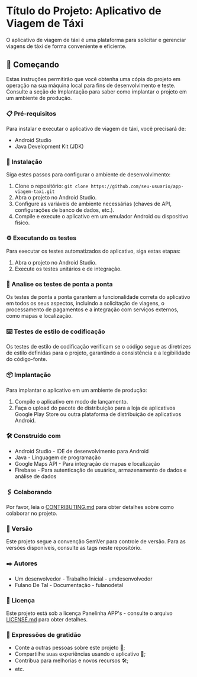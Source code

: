 
# Título do Projeto: Aplicativo de Viagem de Táxi

O aplicativo de viagem de táxi é uma plataforma para solicitar e gerenciar viagens de táxi de forma conveniente e eficiente.

## 🚀 Começando

Estas instruções permitirão que você obtenha uma cópia do projeto em operação na sua máquina local para fins de desenvolvimento e teste. Consulte a seção de Implantação para saber como implantar o projeto em um ambiente de produção.

### 📋 Pré-requisitos

Para instalar e executar o aplicativo de viagem de táxi, você precisará de:

- Android Studio
- Java Development Kit (JDK)

### 🔧 Instalação

Siga estes passos para configurar o ambiente de desenvolvimento:

1. Clone o repositório: `git clone https://github.com/seu-usuario/app-viagem-taxi.git`
2. Abra o projeto no Android Studio.
3. Configure as variáveis de ambiente necessárias (chaves de API, configurações de banco de dados, etc.).
4. Compile e execute o aplicativo em um emulador Android ou dispositivo físico.

### ⚙️ Executando os testes

Para executar os testes automatizados do aplicativo, siga estas etapas:

1. Abra o projeto no Android Studio.
2. Execute os testes unitários e de integração.

### 🔩 Analise os testes de ponta a ponta

Os testes de ponta a ponta garantem a funcionalidade correta do aplicativo em todos os seus aspectos, incluindo a solicitação de viagens, o processamento de pagamentos e a integração com serviços externos, como mapas e localização.

### ⌨️ Testes de estilo de codificação

Os testes de estilo de codificação verificam se o código segue as diretrizes de estilo definidas para o projeto, garantindo a consistência e a legibilidade do código-fonte.

### 📦 Implantação

Para implantar o aplicativo em um ambiente de produção:

1. Compile o aplicativo em modo de lançamento.
2. Faça o upload do pacote de distribuição para a loja de aplicativos Google Play Store ou outra plataforma de distribuição de aplicativos Android.

### 🛠️ Construído com

- Android Studio - IDE de desenvolvimento para Android
- Java - Linguagem de programação
- Google Maps API - Para integração de mapas e localização
- Firebase - Para autenticação de usuários, armazenamento de dados e análise de dados

### 🖇️ Colaborando

Por favor, leia o [CONTRIBUTING.md](link-para-o-arquivo) para obter detalhes sobre como colaborar no projeto.

### 📌 Versão

Este projeto segue a convenção SemVer para controle de versão. Para as versões disponíveis, consulte as tags neste repositório.

### ✒️ Autores

- Um desenvolvedor - Trabalho Inicial - umdesenvolvedor
- Fulano De Tal - Documentação - fulanodetal

### 📄 Licença

Este projeto está sob a licença Panelinha APP's - consulte o arquivo [LICENSE.md](link-para-o-arquivo) para obter detalhes.

### 🎁 Expressões de gratidão

- Conte a outras pessoas sobre este projeto 📢;
- Compartilhe suas experiências usando o aplicativo 🚕;
- Contribua para melhorias e novos recursos 🛠️;
- etc.
